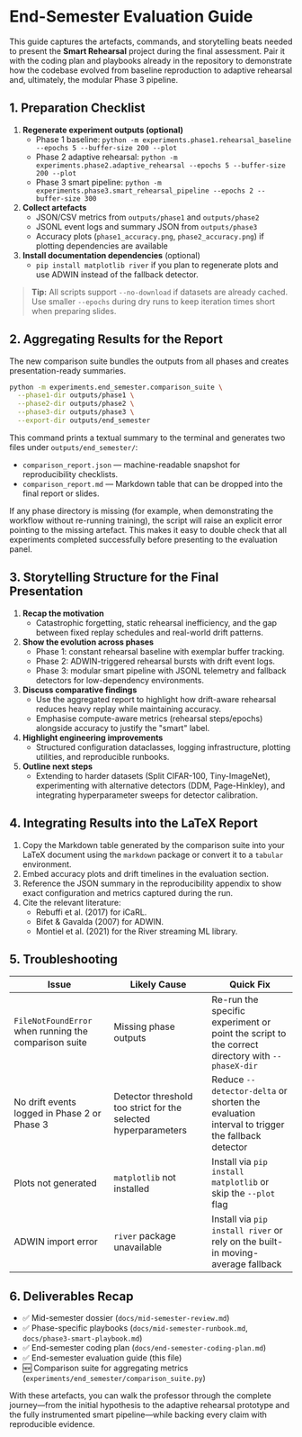 # End-Semester Evaluation Guide

This guide captures the artefacts, commands, and storytelling beats
needed to present the **Smart Rehearsal** project during the final
assessment.  Pair it with the coding plan and playbooks already in the
repository to demonstrate how the codebase evolved from baseline
reproduction to adaptive rehearsal and, ultimately, the modular Phase 3
pipeline.

## 1. Preparation Checklist

1. **Regenerate experiment outputs (optional)**
   - Phase 1 baseline: `python -m experiments.phase1.rehearsal_baseline --epochs 5 --buffer-size 200 --plot`
   - Phase 2 adaptive rehearsal: `python -m experiments.phase2.adaptive_rehearsal --epochs 5 --buffer-size 200 --plot`
   - Phase 3 smart pipeline: `python -m experiments.phase3.smart_rehearsal_pipeline --epochs 2 --buffer-size 300`
2. **Collect artefacts**
   - JSON/CSV metrics from `outputs/phase1` and `outputs/phase2`
   - JSONL event logs and summary JSON from `outputs/phase3`
   - Accuracy plots (`phase1_accuracy.png`, `phase2_accuracy.png`) if plotting dependencies are available
3. **Install documentation dependencies** (optional)
   - `pip install matplotlib river` if you plan to regenerate plots and use ADWIN instead of the fallback detector.

> **Tip:** All scripts support `--no-download` if datasets are already cached. Use smaller `--epochs` during dry runs to keep iteration times short when preparing slides.

## 2. Aggregating Results for the Report

The new comparison suite bundles the outputs from all phases and creates
presentation-ready summaries.

```bash
python -m experiments.end_semester.comparison_suite \
  --phase1-dir outputs/phase1 \
  --phase2-dir outputs/phase2 \
  --phase3-dir outputs/phase3 \
  --export-dir outputs/end_semester
```

This command prints a textual summary to the terminal and generates two
files under `outputs/end_semester/`:

- `comparison_report.json` — machine-readable snapshot for reproducibility checklists.
- `comparison_report.md` — Markdown table that can be dropped into the final report or slides.

If any phase directory is missing (for example, when demonstrating the
workflow without re-running training), the script will raise an explicit
error pointing to the missing artefact. This makes it easy to double
check that all experiments completed successfully before presenting to
the evaluation panel.

## 3. Storytelling Structure for the Final Presentation

1. **Recap the motivation**
   - Catastrophic forgetting, static rehearsal inefficiency, and the gap
     between fixed replay schedules and real-world drift patterns.
2. **Show the evolution across phases**
   - Phase 1: constant rehearsal baseline with exemplar buffer tracking.
   - Phase 2: ADWIN-triggered rehearsal bursts with drift event logs.
   - Phase 3: modular smart pipeline with JSONL telemetry and fallback
     detectors for low-dependency environments.
3. **Discuss comparative findings**
   - Use the aggregated report to highlight how drift-aware rehearsal
     reduces heavy replay while maintaining accuracy.
   - Emphasise compute-aware metrics (rehearsal steps/epochs) alongside
     accuracy to justify the "smart" label.
4. **Highlight engineering improvements**
   - Structured configuration dataclasses, logging infrastructure,
     plotting utilities, and reproducible runbooks.
5. **Outline next steps**
   - Extending to harder datasets (Split CIFAR-100, Tiny-ImageNet),
     experimenting with alternative detectors (DDM, Page-Hinkley), and
     integrating hyperparameter sweeps for detector calibration.

## 4. Integrating Results into the LaTeX Report

1. Copy the Markdown table generated by the comparison suite into your
   LaTeX document using the `markdown` package or convert it to a `tabular`
   environment.
2. Embed accuracy plots and drift timelines in the evaluation section.
3. Reference the JSON summary in the reproducibility appendix to show
   exact configuration and metrics captured during the run.
4. Cite the relevant literature:
   - Rebuffi et al. (2017) for iCaRL.
   - Bifet & Gavalda (2007) for ADWIN.
   - Montiel et al. (2021) for the River streaming ML library.

## 5. Troubleshooting

| Issue | Likely Cause | Quick Fix |
| --- | --- | --- |
| `FileNotFoundError` when running the comparison suite | Missing phase outputs | Re-run the specific experiment or point the script to the correct directory with `--phaseX-dir` |
| No drift events logged in Phase 2 or Phase 3 | Detector threshold too strict for the selected hyperparameters | Reduce `--detector-delta` or shorten the evaluation interval to trigger the fallback detector |
| Plots not generated | `matplotlib` not installed | Install via `pip install matplotlib` or skip the `--plot` flag |
| ADWIN import error | `river` package unavailable | Install via `pip install river` or rely on the built-in moving-average fallback |

## 6. Deliverables Recap

- ✅ Mid-semester dossier (`docs/mid-semester-review.md`)
- ✅ Phase-specific playbooks (`docs/mid-semester-runbook.md`, `docs/phase3-smart-playbook.md`)
- ✅ End-semester coding plan (`docs/end-semester-coding-plan.md`)
- ✅ End-semester evaluation guide (this file)
- 🆕 Comparison suite for aggregating metrics (`experiments/end_semester/comparison_suite.py`)

With these artefacts, you can walk the professor through the complete
journey—from the initial hypothesis to the adaptive rehearsal prototype
and the fully instrumented smart pipeline—while backing every claim with
reproducible evidence.
